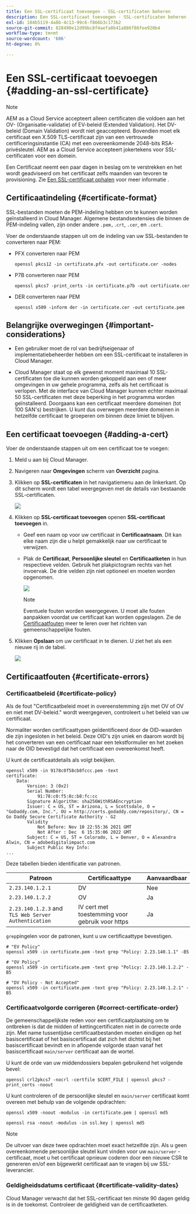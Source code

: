 ```yaml
---
title: Een SSL-certificaat toevoegen - SSL-certificaten beheren
description: Een SSL-certificaat toevoegen - SSL-certificaten beheren
exl-id: 104b5119-4a8b-4c13-99c6-f866b3c173b2
source-git-commit: 828490e12d99bc8f4aefa0b41a886f86fee920b4
workflow-type: tm+mt
source-wordcount: '686'
ht-degree: 0%

---
```


# Een SSL-certificaat toevoegen {#adding-an-ssl-certificate}

>[!NOTE]
>AEM as a Cloud Service accepteert alleen certificaten die voldoen aan het OV- (Organisatie-validatie) of EV-beleid (Extended Validation). Het DV-beleid (Domain Validation) wordt niet geaccepteerd. Bovendien moet elk certificaat een X.509 TLS-certificaat zijn van een vertrouwde certificeringsinstantie (CA) met een overeenkomende 2048-bits RSA-privésleutel. AEM as a Cloud Service accepteert jokertekens voor SSL-certificaten voor een domein.

Een Certificaat neemt een paar dagen in beslag om te verstrekken en het wordt geadviseerd om het certificaat zelfs maanden van tevoren te provisioning. Zie [Een SSL-certificaat ophalen](/help/implementing/cloud-manager/managing-ssl-certifications/get-ssl-certificate.md) voor meer informatie .

## Certificaatindeling {#certificate-format}

SSL-bestanden moeten de PEM-indeling hebben om te kunnen worden geïnstalleerd in Cloud Manager. Algemene bestandsextensies die binnen de PEM-indeling vallen, zijn onder andere `.pem,` .`crt`, `.cer`, en `.cert`.

Voer de onderstaande stappen uit om de indeling van uw SSL-bestanden te converteren naar PEM:

* PFX converteren naar PEM

   `openssl pkcs12 -in certificate.pfx -out certificate.cer -nodes`

* P7B converteren naar PEM

   `openssl pkcs7 -print_certs -in certificate.p7b -out certificate.cer`

* DER converteren naar PEM

   `openssl x509 -inform der -in certificate.cer -out certificate.pem`

## Belangrijke overwegingen {#important-considerations}

* Een gebruiker moet de rol van bedrijfseigenaar of implementatiebeheerder hebben om een SSL-certificaat te installeren in Cloud Manager.

* Cloud Manager staat op elk gewenst moment maximaal 10 SSL-certificaten toe die kunnen worden gekoppeld aan een of meer omgevingen in uw gehele programma, zelfs als het certificaat is verlopen. Met de interface van Cloud Manager kunnen echter maximaal 50 SSL-certificaten met deze beperking in het programma worden geïnstalleerd. Doorgaans kan een certificaat meerdere domeinen (tot 100 SAN&#39;s) bestrijken. U kunt dus overwegen meerdere domeinen in hetzelfde certificaat te groeperen om binnen deze limiet te blijven.


## Een certificaat toevoegen {#adding-a-cert}

Voer de onderstaande stappen uit om een certificaat toe te voegen:

1. Meld u aan bij Cloud Manager.
1. Navigeren naar **Omgevingen** scherm van **Overzicht** pagina.
1. Klikken op **SSL-certificaten** in het navigatiemenu aan de linkerkant. Op dit scherm wordt een tabel weergegeven met de details van bestaande SSL-certificaten.

   ![](/help/implementing/cloud-manager/assets/ssl/ssl-cert-1.png)

1. Klikken op **SSL-certificaat toevoegen** openen **SSL-certificaat toevoegen** in.

   * Geef een naam op voor uw certificaat in **Certificaatnaam**. Dit kan elke naam zijn die u helpt gemakkelijk naar uw certificaat te verwijzen.
   * Plak de **Certificaat**, **Persoonlijke sleutel** en **Certificaatketen** in hun respectieve velden. Gebruik het plakpictogram rechts van het invoervak.
De drie velden zijn niet optioneel en moeten worden opgenomen.

      ![](/help/implementing/cloud-manager/assets/ssl/ssl-cert-02.png)


      >[!NOTE]
      >Eventuele fouten worden weergegeven. U moet alle fouten aanpakken voordat uw certificaat kan worden opgeslagen. Zie de [Certificaatfouten](#certificate-errors) meer te leren over het richten van gemeenschappelijke fouten.

1. Klikken **Opslaan** om uw certificaat in te dienen. U ziet het als een nieuwe rij in de tabel.

   ![](/help/implementing/cloud-manager/assets/ssl/ssl-cert-3.png)

## Certificaatfouten {#certificate-errors}

### Certificaatbeleid {#certificate-policy}

Als de fout &quot;Certificaatbeleid moet in overeenstemming zijn met OV of OV en niet met DV-beleid.&quot; wordt weergegeven, controleert u het beleid van uw certificaat.

Normaliter worden certificaattypen geïdentificeerd door de OID-waarden die zijn ingesloten in het beleid. Deze OID&#39;s zijn uniek en daarom wordt bij het converteren van een certificaat naar een tekstformulier en het zoeken naar de OID bevestigd dat het certificaat een overeenkomst heeft.

U kunt de certificaatdetails als volgt bekijken.

```text
openssl x509 -in 9178c0f58cb8fccc.pem -text
certificate:
    Data:
        Version: 3 (0x2)
        Serial Number:
            91:78:c0:f5:8c:b8:fc:cc
        Signature Algorithm: sha256WithRSAEncryption
        Issuer: C = US, ST = Arizona, L = Scottsdale, O = "GoDaddy.com, Inc.", OU = http://certs.godaddy.com/repository/, CN = Go Daddy Secure Certificate Authority - G2
        Validity
            Not Before: Nov 10 22:55:36 2021 GMT
            Not After : Dec  6 15:35:06 2022 GMT
        Subject: C = US, ST = Colorado, L = Denver, O = Alexandra Alwin, CN = adobedigitalimpact.com
        Subject Public Key Info:
...
```

Deze tabellen bieden identificatie van patronen.

| Patroon | Certificaattype | Aanvaardbaar |
|---|---|---|
| `2.23.140.1.2.1` | DV | Nee |
| `2.23.140.1.2.2` | OV | Ja |
| `2.23.140.1.2.3` and `TLS Web Server Authentication` | IV cert met toestemming voor gebruik voor https | Ja |

`grep`pingelen voor de patronen, kunt u uw certificaattype bevestigen.

```shell
# "EV Policy"
openssl x509 -in certificate.pem -text grep "Policy: 2.23.140.1.1" -B5

# "OV Policy"
openssl x509 -in certificate.pem -text grep "Policy: 2.23.140.1.2.2" -B5

# "DV Policy - Not Accepted"
openssl x509 -in certificate.pem -text grep "Policy: 2.23.140.1.2.1" -B5
```

### Certificaatvolgorde corrigeren {#correct-certificate-order}

De gemeenschappelijkste reden voor een certificaatplaatsing om te ontbreken is dat de midden of kettingcertificaten niet in de correcte orde zijn. Met name tussentijdse certificaatbestanden moeten eindigen op het basiscertificaat of het basiscertificaat dat zich het dichtst bij het basiscertificaat bevindt en in aflopende volgorde staan vanaf het basiscertificaat `main/server` certificaat aan de wortel.

U kunt de orde van uw middendossiers bepalen gebruikend het volgende bevel:

`openssl crl2pkcs7 -nocrl -certfile $CERT_FILE | openssl pkcs7 -print_certs -noout`

U kunt controleren of de persoonlijke sleutel en `main/server` certificaat komt overeen met behulp van de volgende opdrachten:

`openssl x509 -noout -modulus -in certificate.pem | openssl md5`

`openssl rsa -noout -modulus -in ssl.key | openssl md5`

>[!NOTE]
>De uitvoer van deze twee opdrachten moet exact hetzelfde zijn. Als u geen overeenkomende persoonlijke sleutel kunt vinden voor uw `main/server` -certificaat, moet u het certificaat opnieuw coderen door een nieuwe CSR te genereren en/of een bijgewerkt certificaat aan te vragen bij uw SSL-leverancier.

### Geldigheidsdatums certificaat {#certificate-validity-dates}

Cloud Manager verwacht dat het SSL-certificaat ten minste 90 dagen geldig is in de toekomst. Controleer de geldigheid van de certificaatketen.
